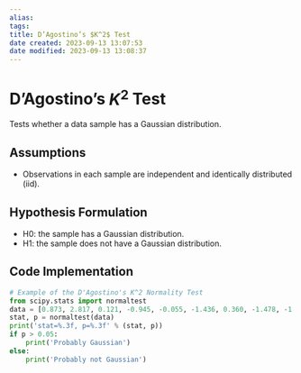 ```yaml
---
alias: 
tags: 
title: D’Agostino’s $K^2$ Test
date created: 2023-09-13 13:07:53
date modified: 2023-09-13 13:08:37
---
```


# D’Agostino’s $K^2$ Test

Tests whether a data sample has a Gaussian distribution.

## Assumptions

- Observations in each sample are independent and identically distributed (iid).

## Hypothesis Formulation

- H0: the sample has a Gaussian distribution.
- H1: the sample does not have a Gaussian distribution.

## Code Implementation

```python
# Example of the D'Agostino's K^2 Normality Test
from scipy.stats import normaltest
data = [0.873, 2.817, 0.121, -0.945, -0.055, -1.436, 0.360, -1.478, -1.637, -1.869]
stat, p = normaltest(data)
print('stat=%.3f, p=%.3f' % (stat, p))
if p > 0.05:
	print('Probably Gaussian')
else:
	print('Probably not Gaussian')
```